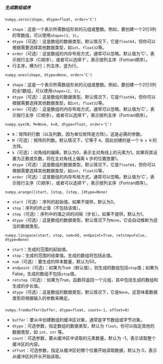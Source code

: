 ##### 生成数组或序
```
numpy.zeros(shape, dtype=float, order='C')
```

- `shape`：这是一个表示所需数组形状的元组或整数。例如，要创建一个2行3列的零数组，可以使用`shape=(2, 3)`。
- `dtype`（可选）：这是数组的数据类型。默认情况下，它是`float64`，但你可以根据需要选择其他数据类型，如`int`、`float32`等。
- `order`（可选）：这是数组的内存布局方式，通常可以忽略。默认值为'C'，表示按行主序（C顺序），或者可以选择'F'，表示按列主序（Fortran顺序）。
- 行主序，横为行；列主序，竖为行。
```
numpy.ones(shape, dtype=None, order='C')
```
- `shape`：这是一个表示所需数组形状的元组或整数。例如，要创建一个2行3列的全1数组，可以使用`shape=(2, 3)`。
- `dtype`（可选）：这是数组的数据类型。默认情况下，它是`float64`，但你可以根据需要选择其他数据类型，如`int`、`float32`等。
- `order`（可选）：这是数组的内存布局方式，通常可以忽略。默认值为'C'，表示按行主序（C顺序），或者可以选择'F'，表示按列主序（Fortran顺序）。
```
numpy.eye(N, M=None, k=0, dtype=float, order='C')
```
- `N`：矩阵的行数（以及列数，因为单位矩阵是方阵）。这是必需的参数。
- `M`（可选）：矩阵的列数。默认情况下，它等于 `N`，因此创建的是一个 `N x N` 的方阵。
- `k`（可选）：对角线的偏移。默认为0，表示主对角线上的元素为1。如果将其设置为正数或负数，将在主对角线上偏离 `k` 步的位置放置1。
- `dtype`（可选）：这是数组的数据类型。默认情况下，它是`float64`，但你可以根据需要选择其他数据类型，如`int`、`float32`等。
- `order`（可选）：这是数组的内存布局方式，通常可以忽略。默认值为'C'，表示按行主序（C顺序），或者可以选择'F'，表示按列主序（Fortran顺序）。
```
numpy.arange([start, ]stop, [step, ]dtype=None)
```
- `start`（可选）：序列的起始值。如果不提供，默认为0。
- `stop`：序列的终止值（不包括该值）。
- `step`（可选）：序列中的值之间的间隔（步长）。如果不提供，默认为1。
- `dtype`（可选）：这是数组的数据类型。默认情况下为`None`，它会自动推断为适当的数据类型。
```
numpy.linspace(start, stop, num=50, endpoint=True, retstep=False, dtype=None)
```
- `start`：生成的范围的起始值。
- `stop`：生成的范围的结束值。生成的数组将包括此值。
- `num`（可选）：要生成的样本数量，默认为50。
- `endpoint`（可选）：如果为True（默认值），则生成的数组包括`stop`值；如果为False，生成的数组不包括`stop`值。
- `retstep`（可选）：如果为True，函数将返回一个元组，其中包括生成的数组和生成的步长值。
- `dtype`（可选）：这是数组的数据类型。默认情况下，它是`None`，这意味着数据类型将根据输入的参数来确定。
##### 
```
numpy.frombuffer(buffer, dtype=float, count=-1, offset=0)
```
- `buffer`：要从中创建数组的缓冲区对象，通常是字节数组或字节对象。
- `dtype`：可选参数，指定数组的数据类型，默认为 `float`。你可以指定其他的数据类型，如 `int`、`str` 等。
- `count`：可选参数，要从缓冲区中读取的元素数量，默认为 -1，表示读取整个缓冲区的内容。
- `offset`：可选参数，指定从缓冲区的哪个位置开始读取数据，默认为 0，表示从缓冲区的开头开始读取。